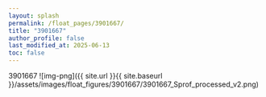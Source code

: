 ```yaml
---
layout: splash
permalink: /float_pages/3901667/
title: "3901667"
author_profile: false
last_modified_at: 2025-06-13
toc: false
---
```

 
3901667
![img-png]({{ site.url }}{{ site.baseurl }}/assets/images/float_figures/3901667/3901667_Sprof_processed_v2.png)